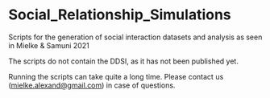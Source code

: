 # Social_Relationship_Simulations
Scripts for the generation of social interaction datasets and analysis as seen in Mielke &amp; Samuni 2021

The scripts do not contain the DDSI, as it has not been published yet.

Running the scripts can take quite a long time. Please contact us (mielke.alexand@gmail.com) in case of questions.
